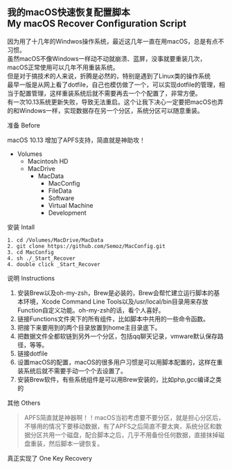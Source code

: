 我的macOS快速恢复配置脚本  
My macOS Recover Configuration Script  
---

因为用了十几年的Windwos操作系统，最近这几年一直在用macOS，总是有点不习惯。  
虽然macOS不像Windows一样动不动就崩溃、蓝屏，没事就要重装几次，macOS正常使用可以几年不用重装系统。  
但是对于搞技术的人来说，折腾是必然的，特别是遇到了Linux类的操作系统  
最早一版是从网上看了dotfile，自己也模仿做了一个，可以实现dotfile的管理，相当于配置管理，这样重装系统后就不需要再去一个个配置了，非常方便。  
有一次10.13系统更新失败，导致无法重启。这个让我下决心一定要把macOS也弄的和Windows一样，实现数据存在另一个分区，系统分区可以随意重装。  

准备 Before

macOS 10.13 增加了APFS支持，简直就是神助攻！

- Volumes
  - Macintosh HD
  - MacDrive 
    - MacData
      - MacConfig
      - FileData
      - Software
      - Virtual Machine
      - Development


安装 Intall  
```
1. cd /Volumes/MacDrive/MacData
2. git clone https://github.com/Semoz/MacConfig.git
3. cd MacConfig
4. sh ./_Start_Recover 
4. double click _Start_Recover
```
说明 Instructions 
1. 安装Brew以及oh-my-zsh，Brew是必装的，Brew会帮忙建立运行脚本的基本环境，Xcode Command Line Tools以及/usr/local/bin目录用来存放Function自定义功能。oh-my-zsh的话，看个人喜好。  
2. 链接Functions文件夹下的所有组件，比如脚本中共用的一些命令函数。   
3. 把接下来要用到的两个目录放置到home主目录底下。  
4. 把数据文件全都软链到另外一个分区，包括qq聊天记录，vmware默认保存路径，等等。  
5. 链接dotfile
6. 设置macOS的配置，macOS的很多用户习惯是可以用脚本配置的，这样在重装系统后就不需要手动一个个去设置了。  
7. 安装Brew软件，有些系统组件是可以用Brew安装的，比如php,gcc编译之类的  

其他 Others
>APFS简直就是神器啊！！macOS当初考虑要不要分区，就是担心分区后，不够用的情况下要移动数据，有了APFS之后简直不要太爽，系统分区和数据分区共用一个磁盘，配合脚本之后，几乎不用备份任何数据，直接抹掉磁盘重装，然后脚本一键恢复。  

真正实现了 One Key Recovery
